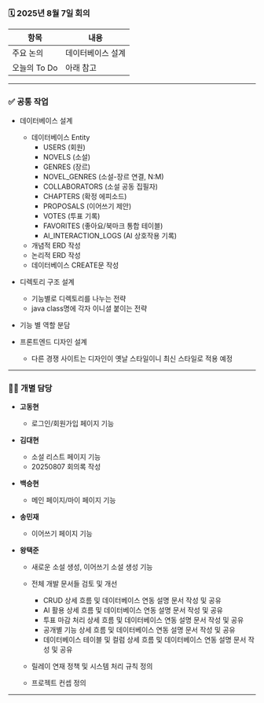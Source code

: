 ### 🗓️ 2025년 8월 7일 회의

| 항목            | 내용                                       |
|-----------------|--------------------------------------------|
| 주요 논의       | 데이터베이스 설계 |
| 오늘의 To Do    | 아래 참고                                 |

---

### ✅ 공통 작업

- 데이터베이스 설계
  - 데이터베이스 Entity
      - USERS (회원)
      - NOVELS (소설)
      - GENRES (장르)
      - NOVEL_GENRES (소설-장르 연결, N:M)
      - COLLABORATORS (소설 공동 집필자)
      - CHAPTERS (확정 에피소드)
      - PROPOSALS (이어쓰기 제안)
      - VOTES (투표 기록)
      - FAVORITES (좋아요/북마크 통합 테이블)
      - AI_INTERACTION_LOGS (AI 상호작용 기록)
  - 개념적 ERD 작성
  - 논리적 ERD 작성
  - 데이터베이스 CREATE문 작성

- 디렉토리 구조 설계
  - 기능별로 디렉토리를 나누는 전략
  - java class명에 각자 이니셜 붙이는 전략

- 기능 별 역할 분담
- 프론트엔드 디자인 설계
  - 다른 경쟁 사이트는 디자인이 옛날 스타일이니 최신 스타일로 적용 예정


---

### 🧑‍💻 개별 담당
- **고동현**
  - 로그인/회원가입 페이지 기능

- **김대현**
  - 소설 리스트 페이지 기능
  - 20250807 회의록 작성

- **백승현**
  - 메인 페이지/마이 페이지 기능

- **송민재**
  - 이어쓰기 페이지 기능

- **왕택준**
  - 새로운 소설 생성, 이어쓰기 소설 생성 기능
  - 전체 개발 문서들 검토 및 개선
    - CRUD 상세 흐름 및 데이터베이스 연동 설명 문서 작성 및 공유
    - AI 활용 상세 흐름 및 데이터베이스 연동 설명 문서 작성 및 공유
    - 투표 마감 처리 상세 흐름 및 데이터베이스 연동 설명 문서 작성 및 공유
    - 공개별 기능 상세 흐름 및 데이터베이스 연동 설명 문서 작성 및 공유
    - 데이터베이스 테이블 및 컬럼 상세 흐름 및 데이터베이스 연동 설명 문서 작성 및 공유
    
  - 릴레이 연재 정책 및 시스템 처리 규칙 정의
  - 프로젝트 컨셉 정의

---
